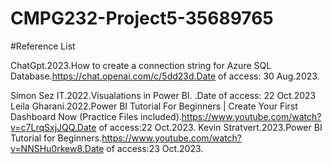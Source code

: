 # CMPG232-Project5-35689765




#Reference List

ChatGpt.2023.How to create a connection string for Azure SQL Database.https://chat.openai.com/c/5dd23d.Date of access: 30 Aug.2023.

Simon Sez IT.2022.Visualations in Power BI.     .Date of access: 22 Oct.2023
Leila Gharani.2022.Power BI Tutorial For Beginners | Create Your First Dashboard Now (Practice Files included).https://www.youtube.com/watch?v=c7LrqSxjJQQ.Date of access:22 Oct.2023.
Kevin Stratvert.2023.Power BI Tutorial for Beginners.https://www.youtube.com/watch?v=NNSHu0rkew8.Date of access:23 Oct.2023.
